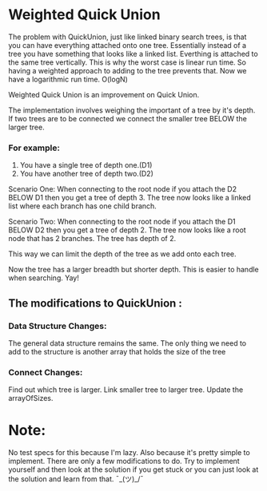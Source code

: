 # Weighted Quick Union

The problem with QuickUnion, just like linked binary search trees, is that you can have everything attached onto one tree. Essentially instead of a tree you have something that looks like a linked list. Everthing is attached to the same tree vertically. This is why the worst case is linear run time. So having a weighted approach to adding to the tree prevents that. Now we have a logarithmic run time. O(logN)

Weighted Quick Union is an improvement on Quick Union.

The implementation involves weighing the important of a tree by it's depth. If two trees are to be connected we connect the smaller tree BELOW the larger tree.

### For example:

1. You have a single tree of depth one.(D1)
2. You have another tree of depth two.(D2)

Scenario One:
When connecting to the root node if you attach the D2 BELOW D1 then you get a tree of depth 3. The tree now looks like a linked list where each branch has one child branch.

Scenario Two:
When connecting to the root node if you attach the D1 BELOW D2 then you get a tree of depth 2. The tree now looks like a root node that has 2 branches. The tree has depth of 2.

This way we can limit the depth of the tree as we add onto each tree.

Now the tree has a larger breadth but shorter depth. This is easier to handle when searching. Yay!

## The modifications to QuickUnion :

### Data Structure Changes:
The general data structure remains the same. The only thing we need to add to the structure is another array that holds the size of the tree

### Connect Changes:
Find out which tree is larger. Link smaller tree to larger tree. Update the arrayOfSizes.

# Note:
No test specs for this because I'm lazy. Also because it's pretty simple to implement. There are only a few modifications to do. Try to implement yourself and then look at the solution if you get stuck or you can just look at the solution and learn from that. ¯\_(ツ)_/¯
